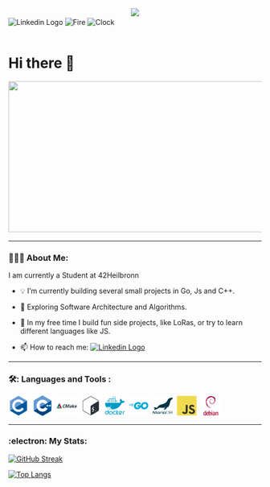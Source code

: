 <div id="header" align="center">
  <img src="https://user-images.githubusercontent.com/74038190/219923809-b86dc415-a0c2-4a38-bc88-ad6cf06395a8.gif" width="100"/>
</div>
<div id="logos">
  <img src="https://user-images.githubusercontent.com/74038190/235294012-0a55e343-37ad-4b0f-924f-c8431d9d2483.gif width="40" height="40" alt="Linkedin Logo"/>
  <img src="https://user-images.githubusercontent.com/74038190/216122041-518ac897-8d92-4c6b-9b3f-ca01dcaf38ee.png" width="40" height="40" alt="Fire"/>
  <img src="https://user-images.githubusercontent.com/74038190/216122049-276bc7a5-c760-4849-805a-995d8fa6ea13.png" width="40" height="40" alt="Clock"/>
</div>
<img src="https://komarev.com/ghpvc/?username=mleibeng&style=flat-square&color=blue" alt=""/>
<h1>
  Hi there 👋
</h1>
<div align="center">
  <img src="https://media.giphy.com/media/dWesBcTLavkZuG35MI/giphy.gif" width="600" height="300"/>
</div>

---

### 🧑🏻‍💻 About Me:
I am currently a Student at 42Heilbronn

- 💡 I’m currently building several small projects in Go, Js and C++.

- 📜 Exploring Software Architecture and Algorithms.

- 🚧 In my free time I build fun side projects, like LoRas, or try to learn different languages like JS.

- 📫 How to reach me: [![Linkedin Logo](https://img.shields.io/badge/-kakbar-blue?style=flat&logo=Linkedin&logoColor=white)](your-linkedin-url)

---

### 🛠️: Languages and Tools :

<div>
  <img src="https://github.com/devicons/devicon/blob/master/icons/c/c-original.svg" title="C" alt="C" width="40" height="40"/>&nbsp;
  <img src="https://github.com/devicons/devicon/blob/master/icons/cplusplus/cplusplus-original.svg" title="C++" alt="C++" width="40" height="40"/>&nbsp;
  <img src="https://github.com/devicons/devicon/blob/master/icons/cmake/cmake-original-wordmark.svg" title="CMake" alt="Cmake" width="40" height="40" fill="white"/>&nbsp;
  <img src="https://github.com/devicons/devicon/blob/master/icons/bash/bash-original.svg" title="Bash" alt="Bash" width="40" height="40" fill="white"/>&nbsp;
  <img src="https://github.com/devicons/devicon/blob/master/icons/docker/docker-plain-wordmark.svg" title="Docker" alt="Docker" width="40" height="40"/>&nbsp;
  <img src="https://github.com/devicons/devicon/blob/master/icons/go/go-original-wordmark.svg" title="Go" alt="Go" width="40" height="40"/>&nbsp;
  <img src="https://github.com/devicons/devicon/blob/master/icons/mariadb/mariadb-original-wordmark.svg" title="MariaDB" alt="MariaDB" width="40" height="40"/>&nbsp;
  <img src="https://github.com/devicons/devicon/blob/master/icons/javascript/javascript-original.svg" alt="JavaScript" width="40" height="40"/>&nbsp;
  <img src="https://github.com/devicons/devicon/blob/master/icons/debian/debian-plain-wordmark.svg" title="Debian" alt="Debian" width="40" height="40"/>&nbsp;
</div>

---

### :electron: My Stats:

[![GitHub Streak](https://github-readme-streak-stats.herokuapp.com?user=mleibeng&theme=tokyonight-duo&date_format=j%20M%5B%20Y%5D)](https://git.io/streak-stats)

[![Top Langs](https://github-readme-stats.vercel.app/api/top-langs/?username=mleibeng&layout=compact&theme=vision-friendly-dark)](https://github.com/anuraghazra/github-readme-stats)

<!-- <div "https://media1.giphy.com/media/v1.Y2lkPTc5MGI3NjExc2lhZm56OGdzM256b3N0Ym41YnpudnhtcWU1eGkxdHF3Z2cwdjZ3dyZlcD12MV9pbnRlcm5hbF9naWZfYnlfaWQmY3Q9Zw/xT5LME6604zSIW4YBq/giphy.webp" /> -->
